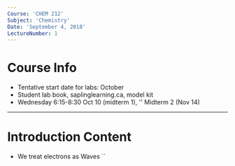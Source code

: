 ```yaml
---
Course: 'CHEM 212'
Subject: 'Chemistry'
Date: 'September 4, 2018'
LectureNumber: 1
---
```

# Course Info
- Tentative start date for labs: October
- Student lab book, saplinglearning.ca, model kit
- Wednesday 6:15-8:30 Oct 10 (midterm 1), '' Midterm 2 (Nov 14)  

---

# Introduction Content
- We treat electrons as Waves
``
